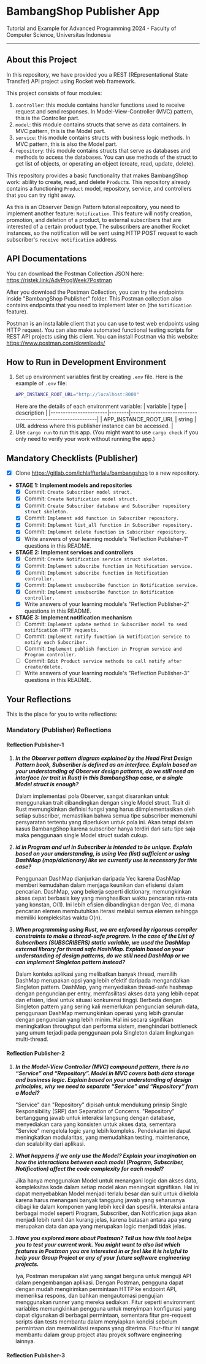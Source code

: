 # BambangShop Publisher App
Tutorial and Example for Advanced Programming 2024 - Faculty of Computer Science, Universitas Indonesia

---

## About this Project
In this repository, we have provided you a REST (REpresentational State Transfer) API project using Rocket web framework.

This project consists of four modules:
1.  `controller`: this module contains handler functions used to receive request and send responses.
    In Model-View-Controller (MVC) pattern, this is the Controller part.
2.  `model`: this module contains structs that serve as data containers.
    In MVC pattern, this is the Model part.
3.  `service`: this module contains structs with business logic methods.
    In MVC pattern, this is also the Model part.
4.  `repository`: this module contains structs that serve as databases and methods to access the databases.
    You can use methods of the struct to get list of objects, or operating an object (create, read, update, delete).

This repository provides a basic functionality that makes BambangShop work: ability to create, read, and delete `Product`s.
This repository already contains a functioning `Product` model, repository, service, and controllers that you can try right away.

As this is an Observer Design Pattern tutorial repository, you need to implement another feature: `Notification`.
This feature will notify creation, promotion, and deletion of a product, to external subscribers that are interested of a certain product type.
The subscribers are another Rocket instances, so the notification will be sent using HTTP POST request to each subscriber's `receive notification` address.

## API Documentations

You can download the Postman Collection JSON here: https://ristek.link/AdvProgWeek7Postman

After you download the Postman Collection, you can try the endpoints inside "BambangShop Publisher" folder.
This Postman collection also contains endpoints that you need to implement later on (the `Notification` feature).

Postman is an installable client that you can use to test web endpoints using HTTP request.
You can also make automated functional testing scripts for REST API projects using this client.
You can install Postman via this website: https://www.postman.com/downloads/

## How to Run in Development Environment
1.  Set up environment variables first by creating `.env` file.
    Here is the example of `.env` file:
    ```bash
    APP_INSTANCE_ROOT_URL="http://localhost:8000"
    ```
    Here are the details of each environment variable:
    | variable              | type   | description                                                |
    |-----------------------|--------|------------------------------------------------------------|
    | APP_INSTANCE_ROOT_URL | string | URL address where this publisher instance can be accessed. |
2.  Use `cargo run` to run this app.
    (You might want to use `cargo check` if you only need to verify your work without running the app.)

## Mandatory Checklists (Publisher)
-   [x] Clone https://gitlab.com/ichlaffterlalu/bambangshop to a new repository.
-   **STAGE 1: Implement models and repositories**
    -   [x] Commit: `Create Subscriber model struct.`
    -   [x] Commit: `Create Notification model struct.`
    -   [x] Commit: `Create Subscriber database and Subscriber repository struct skeleton.`
    -   [x] Commit: `Implement add function in Subscriber repository.`
    -   [x] Commit: `Implement list_all function in Subscriber repository.`
    -   [x] Commit: `Implement delete function in Subscriber repository.`
    -   [x] Write answers of your learning module's "Reflection Publisher-1" questions in this README.
-   **STAGE 2: Implement services and controllers**
    -   [x] Commit: `Create Notification service struct skeleton.`
    -   [x] Commit: `Implement subscribe function in Notification service.`
    -   [x] Commit: `Implement subscribe function in Notification controller.`
    -   [x] Commit: `Implement unsubscribe function in Notification service.`
    -   [x] Commit: `Implement unsubscribe function in Notification controller.`
    -   [x] Write answers of your learning module's "Reflection Publisher-2" questions in this README.
-   **STAGE 3: Implement notification mechanism**
    -   [ ] Commit: `Implement update method in Subscriber model to send notification HTTP requests.`
    -   [ ] Commit: `Implement notify function in Notification service to notify each Subscriber.`
    -   [ ] Commit: `Implement publish function in Program service and Program controller.`
    -   [ ] Commit: `Edit Product service methods to call notify after create/delete.`
    -   [ ] Write answers of your learning module's "Reflection Publisher-3" questions in this README.

## Your Reflections
This is the place for you to write reflections:

### Mandatory (Publisher) Reflections

#### Reflection Publisher-1

1. ***In the Observer pattern diagram explained by the Head First Design Pattern book, Subscriber is defined as an interface. Explain based on your understanding of Observer design patterns, do we still need an interface (or trait in Rust) in this BambangShop case, or a single Model struct is enough?***

    Dalam implementasi pola Observer, sangat disarankan untuk menggunakan trait dibandingkan dengan single Model struct. Trait di Rust memungkinkan definisi fungsi yang harus diimplementasikan oleh setiap subscriber, memastikan bahwa semua tipe subscriber memenuhi persyaratan tertentu yang diperlukan untuk pola ini. Akan tetapi dalam kasus BambangShop karena subscriber hanya terdiri dari satu tipe saja maka penggunaan single Model struct sudah cukup.

2. ***id in Program and url in Subscriber is intended to be unique. Explain based on your understanding, is using Vec (list) sufficient or using DashMap (map/dictionary) like we currently use is necessary for this case?***

    Penggunaan DashMap dianjurkan daripada Vec karena DashMap memberi kemudahan dalam menjaga keunikan dan efisiensi dalam pencarian. DashMap, yang bekerja seperti dictionary, memungkinkan akses cepat berbasis key yang menghasilkan waktu pencarian rata-rata yang konstan, O(1). Ini lebih efisien dibandingkan dengan Vec, di mana pencarian elemen membutuhkan iterasi melalui semua elemen sehingga memiliki kompleksitas waktu O(n).

3. ***When programming using Rust, we are enforced by rigorous compiler constraints to make a thread-safe program. In the case of the List of Subscribers (SUBSCRIBERS) static variable, we used the DashMap external library for thread safe HashMap. Explain based on your understanding of design patterns, do we still need DashMap or we can implement Singleton pattern instead?***

    Dalam konteks aplikasi yang melibatkan banyak thread, memilih DashMap merupakan opsi yang lebih efektif daripada mengandalkan Singleton pattern. DashMap, yang menyediakan thread-safe hashmap dengan penguncian per entry, memfasilitasi akses data yang lebih cepat dan efisien, ideal untuk situasi konkurensi tinggi. Berbeda dengan Singleton pattern yang sering kali memerlukan penguncian seluruh data, penggunaan DashMap memungkinkan operasi yang lebih granular dengan penguncian yang lebih minim. Hal ini secara signifikan meningkatkan throughput dan performa sistem, menghindari bottleneck yang umum terjadi pada penggunaan pola Singleton dalam lingkungan multi-thread.

#### Reflection Publisher-2

1. ***In the Model-View Controller (MVC) compound pattern, there is no “Service” and “Repository”. Model in MVC covers both data storage and business logic. Explain based on your understanding of design principles, why we need to separate “Service” and “Repository” from a Model?***

    "Service" dan "Repository" dipisah untuk mendukung prinsip Single Responsibility (SRP) dan Separation of Concerns. "Repository" bertanggung jawab untuk interaksi langsung dengan database, menyediakan cara yang konsisten untuk akses data, sementara "Service" mengelola logic yang lebih kompleks. Pendekatan ini dapat meningkatkan modularitas, yang memudahkan testing, maintenance, dan scalability dari aplikasi.

2. ***What happens if we only use the Model? Explain your imagination on how the interactions between each model (Program, Subscriber, Notification) affect the code complexity for each model?***

    Jika hanya menggunakan Model untuk menangani logic dan akses data, kompleksitas kode dalam setiap model akan meningkat signifikan. Hal ini dapat menyebabkan Model menjadi terlalu besar dan sulit untuk dikelola karena harus menangani banyak tanggung jawab yang seharusnya dibagi ke dalam komponen yang lebih kecil dan spesifik. Interaksi antara berbagai model seperti Program, Subscriber, dan Notification juga akan menjadi lebih rumit dan kurang jelas, karena batasan antara apa yang merupakan data dan apa yang merupakan logic menjadi tidak jelas.

3. ***Have you explored more about Postman? Tell us how this tool helps you to test your current work. You might want to also list which features in Postman you are interested in or feel like it is helpful to help your Group Project or any of your future software engineering projects.***

    Iya, Postman merupakan alat yang sangat berguna untuk menguji API dalam pengembangan aplikasi. Dengan Postman, pengguna dapat dengan mudah mengirimkan permintaan HTTP ke endpoint API, memeriksa respons, dan bahkan mengautomasi pengujian menggunakan runner yang mereka sediakan. Fitur seperti environment variables memungkinkan pengguna untuk menyimpan konfigurasi yang dapat digunakan di berbagai permintaan, sementara fitur pre-request scripts dan tests membantu dalam menyiapkan kondisi sebelum permintaan dan memvalidasi respons yang diterima. Fitur-fitur ini sangat membantu dalam group project atau proyek software engineering lainnya.

#### Reflection Publisher-3
